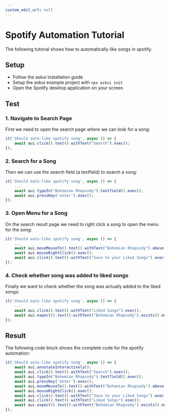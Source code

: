 ```yaml
---
custom_edit_url: null
---
```


# Spotify Automation Tutorial

The following tutorial shows how to automatically like songs in spotify.

## Setup

* Follow the askui installation guide
* Setup the askui example project with `npx askui init`
* Open the Spotify desktop application on your screen

## Test

### 1. Navigate to Search Page

First we need to open the search page where we can look for a song:

```ts
it('Should auto-like spotify song', async () => {
    await aui.click().text().withText("Search").exec();
});
```

### 2. Search for a Song
Then we can use the search field (a textfield) to search a song:

```ts
it('Should auto-like spotify song', async () => {
    ...
    await aui.typeIn("Bohemian Rhapsody").textfield().exec();
    await aui.pressKey('enter').exec();
});
```

### 3. Open Menu for a Song
On the search result page we need to right click a song to open the menu for the song:

```ts
it('Should auto-like spotify song', async () => {
    ...
    await aui.moveMouseTo().text().withText("Bohemian Rhapsody").above().text().withText("Queen").exec();
    await aui.mouseRightClick().exec();
    await aui.click().text().withText("Save to your Liked Songs").exec();
});
```

### 4. Check whether song was added to liked songs
Finally we want to check whether the song was actually added to the liked songs:

```ts
it('Should auto-like spotify song', async () => {
    ...
    await aui.click().text().withText("Liked Songs").exec();
    await aui.expect().text().withText("Bohemian Rhapsody").exists().exec();
});
```

## Result

The following code block shows the complete code for the spotify automation:

```ts
it('Should auto-like spotify song', async () => {
    await aui.annotateInteractively();
    await aui.click().text().withText("Search").exec();
    await aui.typeIn("Bohemian Rhapsody").textfield().exec();
    await aui.pressKey('enter').exec();
    await aui.moveMouseTo().text().withText("Bohemian Rhapsody").above().text().withText("Queen").exec();
    await aui.mouseRightClick().exec();
    await aui.click().text().withText("Save to your Liked Songs").exec();
    await aui.click().text().withText("Liked Songs").exec();
    await aui.expect().text().withText("Bohemian Rhapsody").exists().exec();
});
```
